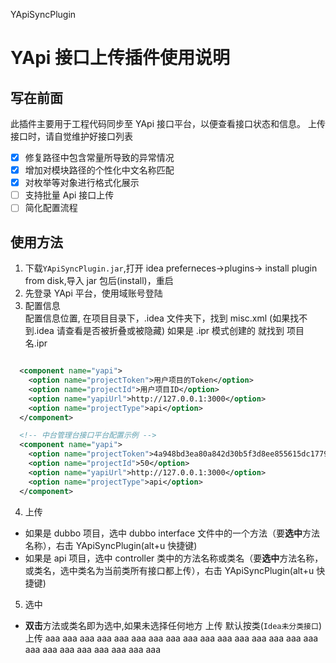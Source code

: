 YApiSyncPlugin

# YApi 接口上传插件使用说明

## 写在前面

此插件主要用于工程代码同步至 YApi 接口平台，以便查看接口状态和信息。
上传接口时，请自觉维护好接口列表
- [x] 修复路径中包含常量所导致的异常情况
- [x] 增加对模块路径的个性化中文名称匹配
- [x] 对枚举等对象进行格式化展示
- [ ] 支持批量 Api 接口上传
- [ ] 简化配置流程

## 使用方法

1. 下载`YApiSyncPlugin.jar`,打开 idea preferneces->plugins-> install plugin from disk,导入 jar 包后(install)，重启
2. 先登录 YApi 平台，使用域账号登陆
3. 配置信息  
   配置信息位置, 在项目目录下，.idea 文件夹下，找到 misc.xml (如果找不到.idea 请查看是否被折叠或被隐藏) 如果是 .ipr 模式创建的 就找到 项目名.ipr

```xml

  <component name="yapi">
    <option name="projectToken">用户项目的Token</option>
    <option name="projectId">用户项目ID</option>
    <option name="yapiUrl">http://127.0.0.1:3000</option>
    <option name="projectType">api</option>
  </component>

  <!-- 中台管理台接口平台配置示例 -->
  <component name="yapi">
    <option name="projectToken">4a948bd3ea80a842d30b5f3d8ee855615dc177924d495e441a0802d1cff9b02f</option>
    <option name="projectId">50</option>
    <option name="yapiUrl">http://127.0.0.1:3000</option>
    <option name="projectType">api</option>
  </component>
```
4. 上传

- 如果是 dubbo 项目，选中 dubbo interface 文件中的一个方法（要<b>选中</b>方法名称），右击 YApiSyncPlugin(alt+u 快捷键)
- 如果是 api 项目，选中 controller 类中的方法名称或类名（要<b>选中</b>方法名称，或类名，选中类名为当前类所有接口都上传），右击 YApiSyncPlugin(alt+u 快捷键)

5. 选中

- <b>双击</b>方法或类名即为选中,如果未选择任何地方 上传 默认按类(`Idea未分类接口`)上传
aaa
aaa
aaa
aaa
aaa
aaa
aaa
aaa
aaa
aaa
aaa
aaa
aaa
aaa
aaa
aaa
aaa
aaa
aaa
aaa
aaa
aaa
aaa
aaa

